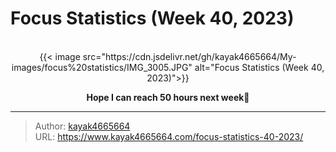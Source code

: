 # Focus Statistics (Week 40, 2023)


<!--more-->
<br/>
<div align="center">
{{< image src="https://cdn.jsdelivr.net/gh/kayak4665664/My-images/focus%20statistics/IMG_3005.JPG" alt="Focus Statistics (Week 40, 2023)">}}

**Hope I can reach 50 hours next week🌲**
</div>

---

> Author: [kayak4665664](https://github.com/kayak4665664)  
> URL: https://www.kayak4665664.com/focus-statistics-40-2023/  

